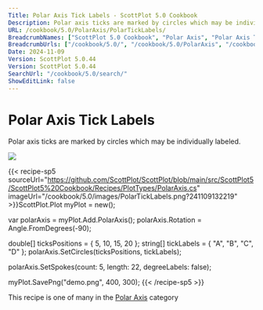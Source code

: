 ```yaml
---
Title: Polar Axis Tick Labels - ScottPlot 5.0 Cookbook
Description: Polar axis ticks are marked by circles which may be individually labeled.
URL: /cookbook/5.0/PolarAxis/PolarTickLabels/
BreadcrumbNames: ["ScottPlot 5.0 Cookbook", "Polar Axis", "Polar Axis Tick Labels"]
BreadcrumbUrls: ["/cookbook/5.0/", "/cookbook/5.0/PolarAxis", "/cookbook/5.0/PolarAxis/PolarTickLabels"]
Date: 2024-11-09
Version: ScottPlot 5.0.44
Version: ScottPlot 5.0.44
SearchUrl: "/cookbook/5.0/search/"
ShowEditLink: false
---
```



<div class='d-flex align-items-center mt-5'>
<h1 class='me-2 text-dark my-0 border-0'>Polar Axis Tick Labels</h1>
</div>

Polar axis ticks are marked by circles which may be individually labeled.

[![](/cookbook/5.0/images/PolarTickLabels.png?241109132219)](/cookbook/5.0/images/PolarTickLabels.png?241109132219)

{{< recipe-sp5 sourceUrl="https://github.com/ScottPlot/ScottPlot/blob/main/src/ScottPlot5/ScottPlot5%20Cookbook/Recipes/PlotTypes/PolarAxis.cs" imageUrl="/cookbook/5.0/images/PolarTickLabels.png?241109132219" >}}ScottPlot.Plot myPlot = new();

var polarAxis = myPlot.Add.PolarAxis();
polarAxis.Rotation = Angle.FromDegrees(-90);

double[] ticksPositions = { 5, 10, 15, 20 };
string[] tickLabels = { "A", "B", "C", "D" };
polarAxis.SetCircles(ticksPositions, tickLabels);

polarAxis.SetSpokes(count: 5, length: 22, degreeLabels: false);

myPlot.SavePng("demo.png", 400, 300);
{{< /recipe-sp5 >}}

<div class='my-5 text-center'>This recipe is one of many in the <a href='/cookbook/5.0/PolarAxis'>Polar Axis</a> category</div>


